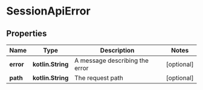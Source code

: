 
# SessionApiError

## Properties
Name | Type | Description | Notes
------------ | ------------- | ------------- | -------------
**error** | **kotlin.String** | A message describing the error |  [optional]
**path** | **kotlin.String** | The request path |  [optional]



